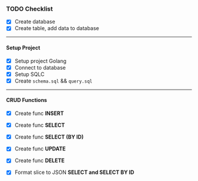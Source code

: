 ### TODO Checklist

- [x] Create database
- [x] Create table, add data to database

---

#### Setup Project

- [x] Setup project Golang
- [x] Connect to database
- [x] Setup SQLC
- [x] Create `schema.sql` && `query.sql`

---

#### CRUD Functions

- [x] Create func **INSERT**
- [x] Create func **SELECT**
- [x] Create func **SELECT (BY ID)**
- [x] Create func **UPDATE**
- [x] Create func **DELETE**

- [x] Format slice to JSON **SELECT and SELECT BY ID**
